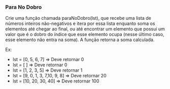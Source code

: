 ### Para No Dobro ###

Crie uma função chamada paraNoDobro(lst), que recebe uma lista de números inteiros não-negativos e itera por essa lista enquanto soma os elementos até chegar ao final, ou até encontrar um elemento que possui um valor que é o dobro do índice que esse elemento ocupa (nesse último caso, esse elemento não entra na soma). A função retorna a soma calculada.

Ex:

* lst = [0, 5, 6, 7] =\> Deve retornar 0
* lst = [ ] =\> Deve retornar 0
* lst = [1, 2, 3, 5] =\> Deve retornar 1
* lst = [9, 0, 1, 3, 7,10, 9, 8] =\> Deve retornar 20
* lst = [10, 20, 30, 40] =\> Deve retornar 100
